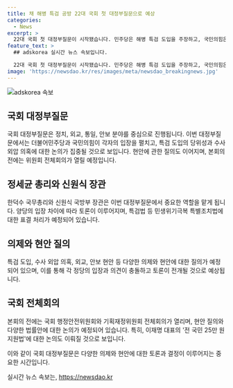 ```yaml
---
title: 채 해병 특검 공방 22대 국회 첫 대정부질문으로 예상
categories:
  - News
excerpt: >
  22대 국회 첫 대정부질문이 시작됐습니다. 민주당은 해병 특검 도입을 주장하고, 국민의힘은 공수처 수사를 우선하며 외교·안보 현안에 집중할 예정입니다. 민주당은 대정부질문 후 해병 특검법을 표결 처리하려 하고, 국민의힘은 필리버스터 검토 중입니다. 또한 화성 아리셀 공장 화재와 이재명 대표의 총선 공약인 전 국민 25만 원 지원법에 대한 현안 질의가 이뤄질 예정입니다.
feature_text: >
  ## adskorea 실시간 뉴스 속보입니다.

  22대 국회 첫 대정부질문이 시작됐습니다. 민주당은 해병 특검 도입을 주장하고, 국민의힘은 공수처 수사를 우선하며 외교·안보 현안에 집중할 예정입니다. 민주당은 대정부질문 후 해병 특검법을 표결 처리하려 하고, 국민의힘은 필리버스터 검토 중입니다. 또한 화성 아리셀 공장 화재와 이재명 대표의 총선 공약인 전 국민 25만 원 지원법에 대한 현안 질의가 이뤄질 예정입니다.
image: 'https://newsdao.kr/res/images/meta/newsdao_breakingnews.jpg'
---
```


<p><img src="https://newsdao.kr/res/images/meta/newsdao_breakingnews.jpg" alt="adskorea 속보" /></p>

<h2 data-ke-size="size26">국회 대정부질문</h2>

<p>국회 대정부질문은 정치, 외교, 통일, 안보 분야를 중심으로 진행됩니다. 이번 대정부질문에서는 더불어민주당과 국민의힘이 각자의 입장을 펼치고, 특검 도입의 당위성과 수사 외압 의혹에 대한 논의가 집중될 것으로 보입니다. 현안에 관한 질의도 이어지며, 본회의 전에는 위원회 전체회의가 열릴 예정입니다.</p>

<h2 data-ke-size="size26">정세균 총리와 신원식 장관</h2>

<p>한덕수 국무총리와 신원식 국방부 장관은 이번 대정부질문에서 중요한 역할을 맡게 됩니다. 양당의 입장 차이에 따라 토론이 이루어지며, 특검법 등 민생위기극복 특별조치법에 대한 표결 처리가 예정되어 있습니다.</p>

<h2 data-ke-size="size26">의제와 현안 질의</h2>

<p>특검 도입, 수사 외압 의혹, 외교, 안보 현안 등 다양한 의제와 현안에 대한 질의가 예정되어 있으며, 이를 통해 각 정당의 입장과 의견이 충돌하고 토론이 전개될 것으로 예상됩니다.</p>

<h2 data-ke-size="size26">국회 전체회의</h2>

<p>본회의 전에는 국회 행정안전위원회와 기획재정위원회 전체회의가 열리며, 현안 질의와 다양한 법률안에 대한 논의가 예정되어 있습니다. 특히, 이재명 대표의 '전 국민 25만 원 지원법'에 대한 논의도 이뤄질 것으로 보입니다.</p>

<p>이와 같이 국회 대정부질문은 다양한 의제와 현안에 대한 토론과 결정이 이루어지는 중요한 시간입니다.</p>
실시간 뉴스 속보는, <a href="https://newsdao.kr" rel="dofollow">https://newsdao.kr</a>


